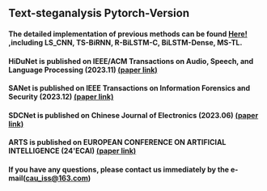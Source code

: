 ## Text-steganalysis Pytorch-Version

#### The detailed implementation of previous methods can be found [Here!](https://github.com/CAU-Tstega/Text-steganalysis) ,including LS_CNN, TS-BiRNN, R-BiLSTM-C, BiLSTM-Dense, MS-TL.

#### HiDuNet is published on IEEE/ACM Transactions on Audio, Speech, and Language Processing (2023.11) [(paper link)](https://ieeexplore.ieee.org/abstract/document/10268497)
#### SANet is published on IEEE Transactions on Information Forensics and Security (2023.12) [(paper link)](https://ieeexplore.ieee.org/abstract/document/10299660/)
#### SDCNet is published on  Chinese Journal of Electronics (2023.06) [(paper link)](https://ieeexplore.ieee.org/stamp/stamp.jsp?arnumber=10038789)
#### ARTS is published on EUROPEAN CONFERENCE ON ARTIFICIAL INTELLIGENCE (24'ECAI) [(paper link)](https://openreview.net/forum?id=TYqfRoOdJn)

#### If you have any questions, please contact us immediately by the e-mail(cau_iss@163.com)
